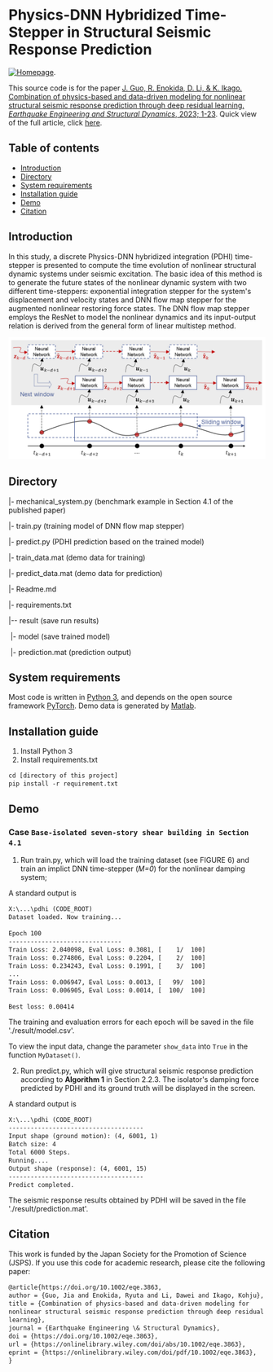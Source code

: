 # Physics-DNN Hybridized Time-Stepper in Structural Seismic Response Prediction

[![Homepage](https://img.shields.io/badge/Jia's-Homepage-brightgreen)](https://jiaguocv.github.io/). 

This source code is for the paper [J. Guo, R. Enokida, D. Li, & K. Ikago. Combination of physics-based and data-driven modeling for nonlinear structural seismic response prediction through deep residual learning. *Earthquake Engineering and Structural Dynamics*, 2023; 1-23](https://doi.org/10.1002/eqe.3863).
Quick view of the full article, click [here](https://onlinelibrary.wiley.com/share/author/2SEQPPGRSGIXGYMJANEN?target=10.1002/eqe.3863).

## Table of contents
* [Introduction](#introduction)
* [Directory](#directory)
* [System requirements](#system-requirements)
* [Installation guide](#installation-guide)
* [Demo](#demo)
* [Citation](#citation)

## Introduction
In this study, a discrete Physics-DNN hybridized integration (PDHI) time-stepper is presented to compute the time evolution of nonlinear structural dynamic systems under seismic excitation. The basic idea of this method is to generate the future states of the nonlinear dynamic system with two different time-steppers: exponential integration stepper for the system's displacement and velocity states and DNN flow map stepper for the augmented nonlinear restoring force states.
The DNN flow map stepper employs the ResNet to model the nonlinear dynamics and its input-output relation is derived from the general form of linear multistep method.

![figure 1: method](./figures/DNN_flow_map_stepper.png?raw=true)

## Directory
|- mechanical_system.py (benchmark example in Section 4.1 of the published paper)

|- train.py (training model of DNN flow map stepper)

|- predict.py (PDHI prediction based on the trained model)

|- train_data.mat (demo data for training)

|- predict_data.mat (demo data for prediction)

|- Readme.md

|- requirements.txt

|-- result (save run results)

&nbsp;|- model (save trained model)

&nbsp;|- prediction.mat (prediction output)

## System requirements

Most code is written in [Python 3](https://www.python.org/downloads/), and depends on the open source framework [PyTorch](https://pytorch.org/). 
Demo data is generated by [Matlab](https://jp.mathworks.com/products/matlab.html).

## Installation guide

1. Install Python 3
2. Install requirements.txt
```
cd [directory of this project]
pip install -r requirement.txt
```

## Demo

### Case `Base-isolated seven-story shear building in Section 4.1`

1. Run train.py, which will load the training dataset (see FIGURE 6) and train an implict DNN time-stepper (*M=0*) for the nonlinear damping system;

A standard output is

```
X:\...\pdhi (CODE_ROOT)
Dataset loaded. Now training...

Epoch 100
-------------------------------
Train Loss: 2.040098, Eval Loss: 0.3081, [    1/  100]
Train Loss: 0.274806, Eval Loss: 0.2204, [    2/  100]
Train Loss: 0.234243, Eval Loss: 0.1991, [    3/  100]
...
Train Loss: 0.006947, Eval Loss: 0.0013, [   99/  100]
Train Loss: 0.006905, Eval Loss: 0.0014, [  100/  100]

Best loss: 0.00414
```

The training and evaluation errors for each epoch will be saved in the file './result/model.csv'.

To view the input data, change the parameter `show_data` into `True` in the function `MyDataset()`.

2. Run predict.py, which will give structural seismic response prediction according to **Algorithm 1** in Section 2.2.3. 
The isolator's damping force predicted by PDHI and its ground truth will be displayed in the screen.

A standard output is

```
X:\...\pdhi (CODE_ROOT)
-------------------------------------
Input shape (ground motion): (4, 6001, 1)
Batch size: 4
Total 6000 Steps.
Running....
Output shape (response): (4, 6001, 15)
-------------------------------------
Predict completed.
```
The seismic response results obtained by PDHI will be saved in the file './result/prediction.mat'.

## Citation
This work is funded by the Japan Society for the Promotion of Science (JSPS).
If you use this code for academic research, please cite the following paper:
```
@article{https://doi.org/10.1002/eqe.3863,
author = {Guo, Jia and Enokida, Ryuta and Li, Dawei and Ikago, Kohju},
title = {Combination of physics-based and data-driven modeling for nonlinear structural seismic response prediction through deep residual learning},
journal = {Earthquake Engineering \& Structural Dynamics},
doi = {https://doi.org/10.1002/eqe.3863},
url = {https://onlinelibrary.wiley.com/doi/abs/10.1002/eqe.3863},
eprint = {https://onlinelibrary.wiley.com/doi/pdf/10.1002/eqe.3863},
}
```